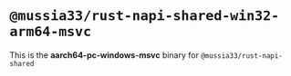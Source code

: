 # `@mussia33/rust-napi-shared-win32-arm64-msvc`

This is the **aarch64-pc-windows-msvc** binary for `@mussia33/rust-napi-shared`
